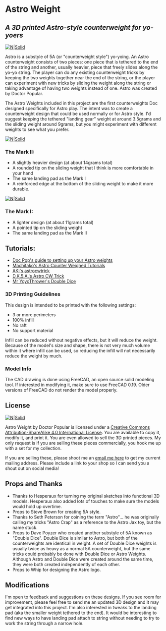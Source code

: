 # Astro Weight
## _A 3D printed Astro-style counterweight for yo-yoers_
[![N|Solid](https://doctorpopular.com/wp-content/uploads/2021/04/astro-logo.jpg)](http://doctorpopular.com/)

Astro is a substyle of 5A (or "counterweight style") yo-yoing. An Astro counterweight consists of two pieces: one piece that is tethered to the end of the string and another, usually heavier, piece that freely slides along the yo-yo string. The player can do any existing counterweight tricks by keeping the two weights together near the end of the string, or the player can experiment with new tricks by sliding the weight along the string or taking advantage of having two weights instead of one. Astro was created by Doctor Popular.

The Astro Weights included in this project are the first counterweights Doc designed specifically for Astro play. The intent was to create a counterweight design that could be used normally or for Astro style. I'd suggest keeping the tethered "landing gear" weight at around 3.5grams and the sliding weight around 9grams, but you might experiment with different weights to see what you prefer. 

[![N|Solid](https://doctorpopular.com/wp-content/uploads/2021/04/astro-mark-II-sketch.jpg)](http://doctorpopular.com/)

### The Mark II:
- A slightly heavier design (at about 14grams total)
- A rounded tip on the sliding weight that I think is more comfortable in your hand
- The same landing pad as the Mark I
- A reinforced edge at the bottom of the sliding weight to make it more durable.

[![N|Solid](https://doctorpopular.com/wp-content/uploads/2021/04/astro-mark-I-sketch.jpg)](http://doctorpopular.com/)

### The Mark I:
- A lighter design (at about 11grams total)
- A pointed tip on the sliding weight
- The same landing pad as the Mark II

## Tutorials:
- [Doc Pop's guide to setting up your Astro weights](https://youtu.be/wQupSLYuWQs)
- [Machitako's Astro Counter Weighed Tutorials](https://www.youtube.com/playlist?list=PLLrHQBQFp_ZvTVTo8tXJSLU38VtYvn79C)
- [AKi's astrocwtrick](https://www.youtube.com/playlist?list=PLhjLHjTw39DduBlBimCz5aYBEVQA1N66R)
- [D.K.5.A.'s Astro CW Trick](https://youtube.com/playlist?list=PL2QSn5t08e7F291gk06rUlkiwVsuqqRb2)
- [Mr YoyoThrower's Double Dice](https://youtube.com/playlist?list=PLwMQ2twUtKwLtWD46igxGEvyQcn-oUNAJ)

### 3D Printing Guidelines
This design is intended to be printed with the following settings:
- 3 or more perimeters
- 100% infill
- No raft
- No support material

Infill can be reduced without negative effects, but it will reduce the weight. Because of the model's size and shape, there is not very much volume within it where infill can be used, so reducing the infill will not necessarily reduce the weight by much.

### Model Info
The CAD drawing is done using FreeCAD, an open source solid modeling tool. If interested in modifying it, make sure to use FreeCAD 0.19. Older versions of FreeCAD do not render the model properly.

## License
[![N|Solid](https://i.creativecommons.org/l/by-sa/4.0/88x31.png)](http://creativecommons.org/licenses/by-sa/4.0/)


Astro Weight by Doctor Popular is licensed under a [Creative Commons Attribution-ShareAlike 4.0 International License](http://creativecommons.org/licenses/by-sa/4.0/). You are available to copy it, modify it, and print it. You are even allowed to sell the 3D printed pieces. My only request is if you are selling these pieces commercially, you hook me up with a set for my collection.

If you are selling these, please shoot me an [email me here](mailto:doc@doctorpopular.com) to get my current mailing address. Please include a link to your shop so I can send you a shout out on social media!

## Props and Thanks

- Thanks to Hesperaux for turning my original sketches into functional 3D models. Hesperaux also added lots of touches to make sure the models would hold up overtime. 
- Props to Steve Brown for creating 5A style.
- Thanks to Seth Peterson for coining the term "Astro"... he was originally calling my tricks "Astro Crap" as a reference to the Astro Jax toy, but the name stuck. 
- Props to Dave Poyzer who created another substyle of 5A known as "Double Dice". Double Dice is similar to Astro, but both of the counterweights are identical in weight. A set of Double Dice weights is usually twice as heavy as a normal 5A counterweight, but the same tricks could probably be done with Double Dice or Astro Weights. Although Astro and Double Dice were created around the same time, they were both created independently of each other. 
- Props to Whip for designing the Astro logo.

## Modifications

I'm open to feedback and suggestions on these designs. If you see room for improvement, please feel free to send me an updated 3D design and it may get integrated into this project. I'm also interested in tweaks to the landing pad (aka the smaller weight tethered to the end). It would be interesting to find new ways to have landing pad attach to string without needing to try to work the string through a narrow hole. 
